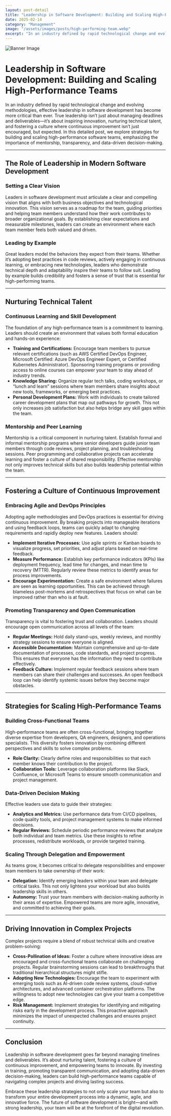 ```yaml
---
layout: post-detail
title: "Leadership in Software Development: Building and Scaling High-Performance Teams"
date: 2025-02-14
category: "Management"
image: "/assets/images/posts/high-performing-team.webp"
excerpt: "In an industry defined by rapid technological change and evolving methodologies, effective leadership in software development has become more critical than ever. True leadership isn’t just about managing deadlines and deliverables—it’s about inspiring innovation, nurturing technical talent, and fostering a culture where continuous improvement isn’t just encouraged, but expected. In this detailed post, we explore strategies for building and scaling high-performance software teams, emphasizing the importance of mentorship, transparency, and data-driven decision-making."
---
```



![Banner Image](https://via.placeholder.com/1200x400?text=Leadership+in+Software+Development)

# Leadership in Software Development: Building and Scaling High-Performance Teams

In an industry defined by rapid technological change and evolving methodologies, effective leadership in software development has become more critical than ever. True leadership isn’t just about managing deadlines and deliverables—it’s about inspiring innovation, nurturing technical talent, and fostering a culture where continuous improvement isn’t just encouraged, but expected. In this detailed post, we explore strategies for building and scaling high-performance software teams, emphasizing the importance of mentorship, transparency, and data-driven decision-making.

---

## The Role of Leadership in Modern Software Development

### Setting a Clear Vision

Leaders in software development must articulate a clear and compelling vision that aligns with both business objectives and technological innovation. This vision serves as a roadmap for the team, guiding priorities and helping team members understand how their work contributes to broader organizational goals. By establishing clear expectations and measurable milestones, leaders can create an environment where each team member feels both valued and driven.

### Leading by Example

Great leaders model the behaviors they expect from their teams. Whether it’s adopting best practices in code reviews, actively engaging in continuous learning, or embracing new technologies, leaders who demonstrate technical depth and adaptability inspire their teams to follow suit. Leading by example builds credibility and fosters a sense of trust that is essential for high-performing teams.

---

## Nurturing Technical Talent

### Continuous Learning and Skill Development

The foundation of any high-performance team is a commitment to learning. Leaders should create an environment that values both formal education and hands-on experience:
- **Training and Certifications:** Encourage team members to pursue relevant certifications (such as AWS Certified DevOps Engineer, Microsoft Certified: Azure DevOps Engineer Expert, or Certified Kubernetes Administrator). Sponsoring training programs or providing access to online courses can empower your team to stay ahead of industry trends.
- **Knowledge Sharing:** Organize regular tech talks, coding workshops, or “lunch and learn” sessions where team members share insights about new tools, frameworks, or emerging best practices.
- **Personal Development Plans:** Work with individuals to create tailored career development plans that map out pathways for growth. This not only increases job satisfaction but also helps bridge any skill gaps within the team.

### Mentorship and Peer Learning

Mentorship is a critical component in nurturing talent. Establish formal and informal mentorship programs where senior developers guide junior team members through code reviews, project planning, and troubleshooting sessions. Peer programming and collaborative projects can accelerate learning and foster a culture of shared responsibility. Effective mentorship not only improves technical skills but also builds leadership potential within the team.

---

## Fostering a Culture of Continuous Improvement

### Embracing Agile and DevOps Principles

Adopting agile methodologies and DevOps practices is essential for driving continuous improvement. By breaking projects into manageable iterations and using feedback loops, teams can quickly adapt to changing requirements and rapidly deploy new features. Leaders should:
- **Implement Iterative Processes:** Use agile sprints or Kanban boards to visualize progress, set priorities, and adjust plans based on real-time feedback.
- **Measure Performance:** Establish key performance indicators (KPIs) like deployment frequency, lead time for changes, and mean time to recovery (MTTR). Regularly review these metrics to identify areas for process improvements.
- **Encourage Experimentation:** Create a safe environment where failures are seen as learning opportunities. This can be achieved through blameless post-mortems and retrospectives that focus on what can be improved rather than who is at fault.

### Promoting Transparency and Open Communication

Transparency is vital to fostering trust and collaboration. Leaders should encourage open communication across all levels of the team:
- **Regular Meetings:** Hold daily stand-ups, weekly reviews, and monthly strategy sessions to ensure everyone is aligned.
- **Accessible Documentation:** Maintain comprehensive and up-to-date documentation of processes, code standards, and project progress. This ensures that everyone has the information they need to contribute effectively.
- **Feedback Culture:** Implement regular feedback sessions where team members can share their challenges and successes. An open feedback loop can help identify systemic issues before they become major obstacles.

---

## Strategies for Scaling High-Performance Teams

### Building Cross-Functional Teams

High-performance teams are often cross-functional, bringing together diverse expertise from developers, QA engineers, designers, and operations specialists. This diversity fosters innovation by combining different perspectives and skills to solve complex problems.

- **Role Clarity:** Clearly define roles and responsibilities so that each member knows their contribution to the project.
- **Collaboration Tools:** Leverage collaboration platforms like Slack, Confluence, or Microsoft Teams to ensure smooth communication and project management.

### Data-Driven Decision Making

Effective leaders use data to guide their strategies:
- **Analytics and Metrics:** Use performance data from CI/CD pipelines, code quality tools, and project management systems to make informed decisions.
- **Regular Reviews:** Schedule periodic performance reviews that analyze both individual and team metrics. Use these insights to refine processes, redistribute workloads, or provide targeted training.

### Scaling Through Delegation and Empowerment

As teams grow, it becomes critical to delegate responsibilities and empower team members to take ownership of their work:
- **Delegation:** Identify emerging leaders within your team and delegate critical tasks. This not only lightens your workload but also builds leadership skills in others.
- **Autonomy:** Trust your team members with decision-making authority in their areas of expertise. Empowered teams are more agile, innovative, and committed to achieving their goals.

---

## Driving Innovation in Complex Projects

Complex projects require a blend of robust technical skills and creative problem-solving:
- **Cross-Pollination of Ideas:** Foster a culture where innovative ideas are encouraged and cross-functional teams collaborate on challenging projects. Regular brainstorming sessions can lead to breakthroughs that traditional hierarchical structures might stifle.
- **Adopting New Technologies:** Encourage the team to experiment with emerging tools such as AI-driven code review systems, cloud-native architectures, and advanced container orchestration platforms. The willingness to adopt new technologies can give your team a competitive edge.
- **Risk Management:** Implement strategies for identifying and mitigating risks early in the development process. This proactive approach minimizes the impact of unexpected challenges and ensures project continuity.

---

## Conclusion

Leadership in software development goes far beyond managing timelines and deliverables. It’s about nurturing talent, fostering a culture of continuous improvement, and empowering teams to innovate. By investing in training, promoting transparent communication, and adopting data-driven decision-making, leaders can build high-performance teams capable of navigating complex projects and driving lasting success.

Embrace these leadership strategies to not only scale your team but also to transform your entire development process into a dynamic, agile, and innovative force. The future of software development is bright—and with strong leadership, your team will be at the forefront of the digital revolution.